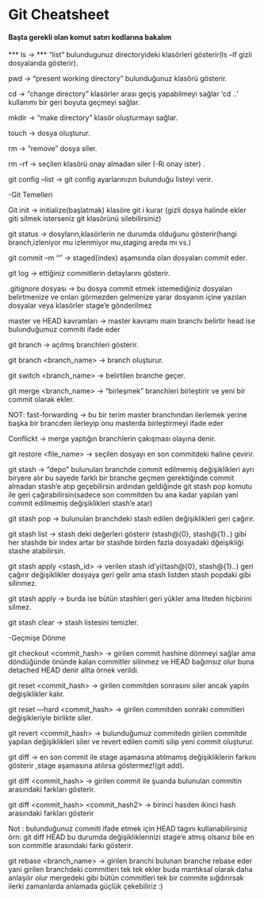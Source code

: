 # Git Cheatsheet


 
#### Başta gerekli olan komut satırı kodlarına bakalım

*** ls -> *** “list” bulundugunuz directoryideki klasörleri gösterir(ls –lf gizli dosyalarıda gösterir). 

pwd  -> “present working directory” bulunduğunuz klasörü gösterir. 

cd <filename>  -> “change directory” klasörler arası geçiş yapabilmeyi sağlar ‘cd ..’ kullanımı bir geri boyuta geçmeyi sağlar. 

mkdir <filename> -> “make directory” klasör oluşturmayı sağlar. 

touch <filename> -> dosya oluşturur. 

rm <filename> -> “remove” dosya siler. 

rm –rf <filename> -> seçilen klasörü onay almadan siler (-Ri onay ister) . 

git config –list -> git config ayarlarınızın bulunduğu listeyi verir. 

-Git Temelleri 

Git init -> initialize(başlatmak) klasöre git i kurar (gizli dosya halinde ekler giti silmek isterseniz git klasörünü silebilirsiniz) 

git status -> dosyların,klasörlerin ne durumda olduğunu gösterir(hangi branch,izleniyor mu izlenmiyor mu,staging areda mı vs.) 

git commit –m “<message>” -> staged(index) aşamsında olan dosyaları commit eder. 

git log -> ettiğiniz commitlerin detaylarını gösterir. 

.gitignore dosyası -> bu dosya commit etmek istemediğiniz dosyaları belirtmenize ve onları görmezden gelmenize yarar dosyanın içine yazılan dosyalar veya klasörler stage’e gönderilmez 

master ve HEAD kavramları -> master kavramı main branchı belirtir head ise bulunduğumuz commiti ifade eder 

git branch -> açılmış branchleri gösterir. 

git branch <branch_name> -> branch oluşturur. 

git switch <branch_name> -> belirtilen branche geçer. 

git merge <branch_name> -> “birleşmek” branchleri birleştirir ve yeni bir commit olarak ekler. 

NOT: fast-forwarding -> bu bir terim master branchından ilerlemek yerine başka bir brancden ilerleyip onu masterda birleştirmeyi ifade eder 

 

Conflickt -> merge yaptığın branchlerin çakışması olayına denir. 

git restore <file_name> -> seçilen dosyayı en son commitdeki haline çevirir. 

git stash -> “depo” bulunulan branchde commit edilmemiş değişiklikleri ayrı biryere alır bu sayede farklı bir branche geçmen gerektiğinde commit almadan stash’e atıp geçebilirsin ardından geldiğinde git stash pop komutu ile geri çağırabilirsin(sadece son commitden bu ana kadar yapılan yani commit edilmemiş değişiklikleri stash’e atar) 

git stash pop -> bulunulan branchdeki stash edilen değişiklikleri geri çağırır. 

git stash list -> stash deki değerleri gösterir (stash@{0}, stash@{1}..) gibi her stashde bir index artar bir stashde birden fazla dosyadaki dğeişikliği stashe atabilirsin. 

git stash apply <stash_id> -> verilen stash id’yi(tash@{0}, stash@{1}..) geri çağırır değişiklikler dosyaya geri gelir ama stash listden stash popdaki gibi silinmez. 

git stash apply -> burda ise bütün stashleri geri yükler ama liteden hiçbirini silmez. 

git stash clear -> stash listesini temizler. 

-Geçmişe Dönme 

git checkout <commit_hash> ->   girilen commit hashine dönmeyi sağlar ama döndüğünde önünde kalan commitler silinmez ve HEAD bağımsız olur buna detached HEAD denir allta örnek verildi. 

 

git reset <commit_hash> -> girilen commitden sonrasını siler ancak yapıln değişiklikler kalır. 

git reset ––hard <commit_hash> -> girilen commitden sonraki commitleri değişikleriyle birlikte siler. 

git revert <commit_hash> -> bulunduğumuz commitedn girilen commitde yapılan değişiklikleri siler ve revert edilen comiti silip yeni commit oluşturur.  

git diff -> en son commit ile stage aşamasına atılmamış değişikliklerin farkını gösterir ,stage aşamasına atılırsa göstermez!(git add). 

git diff <commit_hash> -> girilen commit ile şuanda bulunulan commitin arasındaki farkları gösterir. 

git diff <commit_hash> <commit_hash2> -> birinci hasden ikinci hash arasındaki farkları gösterir  

Not : bulunduğunuz commiti ifade etmek için HEAD tagını kullanabilirsiniz örn: git diff HEAD  bu durumda değişikliklerinizi stage’e atmış olsanız bile en son commitle arasındaki farkı gösterir.  

git rebase <branch_name> -> girilen branchi bulunan branche rebase eder yani girilen branchdeki commitleri tek tek ekler buda mantıksal olarak daha anlaşılır olur mergedeki gibi bütün commitleri tek bir commite sığdırırsak ilerki zamanlarda anlamada güçlük çekebiliriz :) 

 

 

 

 

 

 
